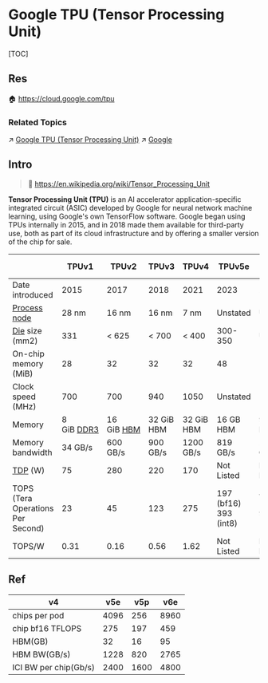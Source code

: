 # Google TPU (Tensor Processing Unit)

[TOC]



## Res
🏠 https://cloud.google.com/tpu


### Related Topics
↗ [Google TPU (Tensor Processing Unit)](Google%20TPU%20(Tensor%20Processing%20Unit).md)
↗ [Google](../../../../../../🔑%20CS%20Core/Electronics%20&%20Information%20Technologies%20Business%20Fields%20Research/📌%20Comprehensive%20Electronics%20&%20Information%20Technology%20Services/Google.md)



## Intro
> 🔗 https://en.wikipedia.org/wiki/Tensor_Processing_Unit

**Tensor Processing Unit (TPU)** is an AI accelerator application-specific integrated circuit (ASIC) developed by Google for neural network machine learning, using Google's own TensorFlow software. Google began using TPUs internally in 2015, and in 2018 made them available for third-party use, both as part of its cloud infrastructure and by offering a smaller version of the chip for sale.

|                                                                                                                   | TPUv1                                                               | TPUv2                                                                                     | TPUv3      | TPUv4      | TPUv5e                | TPUv5p                | Edge v1 |
| ----------------------------------------------------------------------------------------------------------------- | ------------------------------------------------------------------- | ----------------------------------------------------------------------------------------- | ---------- | ---------- | --------------------- | --------------------- | ------- |
| Date introduced                                                                                                   | 2015                                                                | 2017                                                                                      | 2018       | 2021       | 2023                  | 2023                  | 2018    |
| [Process node](https://en.wikipedia.org/wiki/Semiconductor_device_fabrication "Semiconductor device fabrication") | 28 nm                                                               | 16 nm                                                                                     | 16 nm      | 7 nm       | Unstated              | Unstated              |         |
| [Die](https://en.wikipedia.org/wiki/Die_(integrated_circuit) "Die (integrated circuit)") size (mm2)               | 331                                                                 | < 625                                                                                     | < 700      | < 400      | 300-350               | Unstated              |         |
| On-chip memory (MiB)                                                                                              | 28                                                                  | 32                                                                                        | 32         | 32         | 48                    | 112                   |         |
| Clock speed (MHz)                                                                                                 | 700                                                                 | 700                                                                                       | 940        | 1050       | Unstated              | 1750                  |         |
| Memory                                                                                                            | 8 GiB [DDR3](https://en.wikipedia.org/wiki/DDR3_SDRAM "DDR3 SDRAM") | 16 GiB [HBM](https://en.wikipedia.org/wiki/High_Bandwidth_Memory "High Bandwidth Memory") | 32 GiB HBM | 32 GiB HBM | 16 GB HBM             | 95 GB HBM             |         |
| Memory bandwidth                                                                                                  | 34 GB/s                                                             | 600 GB/s                                                                                  | 900 GB/s   | 1200 GB/s  | 819 GB/s              | 2765 GB/s             |         |
| [TDP](https://en.wikipedia.org/wiki/Thermal_design_power "Thermal design power") (W)                              | 75                                                                  | 280                                                                                       | 220        | 170        | Not Listed            | Not Listed            | 2       |
| TOPS (Tera Operations Per Second)                                                                                 | 23                                                                  | 45                                                                                        | 123        | 275        | 197 (bf16) 393 (int8) | 459 (bf16) 918 (int8) | 4       |
| TOPS/W                                                                                                            | 0.31                                                                | 0.16                                                                                      | 0.56       | 1.62       | Not Listed            | Not Listed            | 2       |



## Ref
[简单谈谈Google TPUv6 | 微信公众号]: https://mp.weixin.qq.com/s/ddhY4zB7wjNXYg_pIxsGJQ

|v4|v5e|v5p|v6e|
|---|---|---|---|
|chips per pod|4096|256|8960|256|
|chip bf16 TFLOPS|275|197|459|926|
|HBM(GB)|32|16|95|32|
|HBM BW(GB/s)|1228|820|2765|1640|
|ICI BW per chip(Gb/s)|2400|1600|4800|3200|

[Tensor Processing Unit (TPU) | Semiconductor Engineering]: https://semiengineering.com/knowledge_centers/integrated-circuit/ic-types/processors/tensor-processing-unit-tpu/
